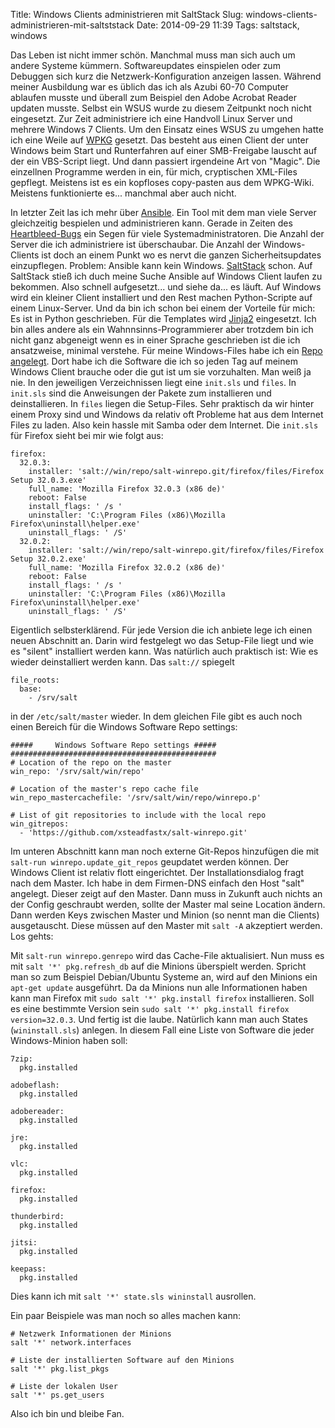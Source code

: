 Title: Windows Clients administrieren mit SaltStack 
Slug: windows-clients-administrieren-mit-saltststack 
Date: 2014-09-29 11:39
Tags: saltstack, windows 

Das Leben ist nicht immer schön. Manchmal muss man sich auch um andere Systeme kümmern. Softwareupdates einspielen oder zum Debuggen sich kurz die Netzwerk-Konfiguration anzeigen lassen. Während meiner Ausbildung war es üblich das ich als Azubi 60-70 Computer ablaufen musste und überall zum Beispiel den Adobe Acrobat Reader updaten musste. Selbst ein WSUS wurde zu diesem Zeitpunkt noch nicht eingesetzt. Zur Zeit administriere ich eine Handvoll Linux Server und mehrere Windows 7 Clients. Um den Einsatz eines WSUS zu umgehen hatte ich eine Weile auf [WPKG](http://wpkg.org/) gesetzt. Das besteht aus einen Client der unter Windows beim Start und Runterfahren auf einer SMB-Freigabe lauscht auf der ein VBS-Script liegt. Und dann passiert irgendeine Art von "Magic". Die einzellnen Programme werden in ein, für mich, cryptischen XML-Files gepflegt. Meistens ist es ein kopfloses copy-pasten aus dem WPKG-Wiki. Meistens funktionierte es... manchmal aber auch nicht. 

In letzter Zeit las ich mehr über [Ansible](http://www.ansible.com). Ein Tool mit dem man viele Server gleichzeitig bespielen und administrieren kann. Gerade in Zeiten des [Heartbleed-Bugs](https://de.wikipedia.org/wiki/Heartbleed) ein Segen für viele Systemadministratoren. Die Anzahl der Server die ich administriere ist überschaubar. Die Anzahl der Windows-Clients ist doch an einem Punkt wo es nervt die ganzen Sicherheitsupdates einzupflegen. Problem: Ansible kann kein Windows. [SaltStack](http://www.saltstack.com/) schon. Auf SaltStack stieß ich duch meine Suche Ansible auf Windows Client laufen zu bekommen. Also schnell aufgesetzt... und siehe da... es läuft. Auf Windows wird ein kleiner Client installiert und den Rest machen Python-Scripte auf einem Linux-Server. Und da bin ich schon bei einem der Vorteile für mich: Es ist in Python geschrieben. Für die Templates wird [Jinja2](http://jinja.pocoo.org/) eingesetzt. Ich bin alles andere als ein Wahnnsinns-Programmierer aber trotzdem bin ich nicht ganz abgeneigt wenn es in einer Sprache geschrieben ist die ich ansatzweise, minimal verstehe. Für meine Windows-Files habe ich ein [Repo angelegt](https://github.com/xsteadfastx/salt-winrepo). Dort habe ich die Software die ich so jeden Tag auf meinem Windows Client brauche oder die gut ist um sie vorzuhalten. Man weiß ja nie. In den jeweiligen Verzeichnissen liegt eine `init.sls` und `files`. In `init.sls` sind die Anweisungen der Pakete zum installieren und deinstallieren. In `files` liegen die Setup-Files. Sehr praktisch da wir hinter einem Proxy sind und Windows da relativ oft Probleme hat aus dem Internet Files zu laden. Also kein hassle mit Samba oder dem Internet. Die `init.sls` für Firefox sieht bei mir wie folgt aus:     

```
firefox:
  32.0.3:
    installer: 'salt://win/repo/salt-winrepo.git/firefox/files/Firefox Setup 32.0.3.exe'
    full_name: 'Mozilla Firefox 32.0.3 (x86 de)'
    reboot: False
    install_flags: ' /s '
    uninstaller: 'C:\Program Files (x86)\Mozilla Firefox\uninstall\helper.exe'
    uninstall_flags: ' /S'
  32.0.2:
    installer: 'salt://win/repo/salt-winrepo.git/firefox/files/Firefox Setup 32.0.2.exe'
    full_name: 'Mozilla Firefox 32.0.2 (x86 de)'
    reboot: False
    install_flags: ' /s '
    uninstaller: 'C:\Program Files (x86)\Mozilla Firefox\uninstall\helper.exe'
    uninstall_flags: ' /S'
```

Eigentlich selbsterklärend. Für jede Version die ich anbiete lege ich einen neuen Abschnitt an. Darin wird festgelegt wo das Setup-File liegt und wie es "silent" installiert werden kann. Was natürlich auch praktisch ist: Wie es wieder deinstalliert werden kann. Das `salt://` spiegelt 

```
file_roots:
  base:
    - /srv/salt
```

in der `/etc/salt/master` wieder. In dem gleichen File gibt es auch noch einen Bereich für die Windows Software Repo settings:

```
#####     Windows Software Repo settings #####
##############################################
# Location of the repo on the master
win_repo: '/srv/salt/win/repo'

# Location of the master's repo cache file
win_repo_mastercachefile: '/srv/salt/win/repo/winrepo.p'

# List of git repositories to include with the local repo
win_gitrepos:
  - 'https://github.com/xsteadfastx/salt-winrepo.git'
```

Im unteren Abschnitt kann man noch externe Git-Repos hinzufügen die mit `salt-run winrepo.update_git_repos` geupdatet werden können. Der Windows Client ist relativ flott eingerichtet. Der Installationsdialog fragt nach dem Master. Ich habe in dem Firmen-DNS einfach den Host "salt" angelegt. Dieser zeigt auf den Master. Dann muss in Zukunft auch nichts an der Config geschraubt werden, sollte der Master mal seine Location ändern. Dann werden Keys zwischen Master und Minion (so nennt man die Clients) ausgetauscht. Diese müssen auf den Master mit `salt -A` akzeptiert werden. Los gehts:

Mit `salt-run winrepo.genrepo` wird das Cache-File aktualisiert. Nun muss es mit `salt '*' pkg.refresh_db` auf die Minions überspielt werden. Spricht man so zum Beispiel Debian/Ubuntu Systeme an, wird auf den Minions ein `apt-get update` ausgeführt. Da da Minions nun alle Informationen haben kann man Firefox mit `sudo salt '*' pkg.install firefox` installieren. Soll es eine bestimmte Version sein `sudo salt '*' pkg.install firefox version=32.0.3`. Und fertig ist die laube. Natürlich kann man auch States (`wininstall.sls`) anlegen. In diesem Fall eine Liste von Software die jeder Windows-Minion haben soll:

```
7zip:
  pkg.installed

adobeflash:
  pkg.installed

adobereader:
  pkg.installed

jre:
  pkg.installed

vlc:
  pkg.installed

firefox:
  pkg.installed

thunderbird:
  pkg.installed

jitsi:
  pkg.installed

keepass:
  pkg.installed
```

Dies kann ich mit `salt '*' state.sls wininstall` ausrollen.

Ein paar Beispiele was man noch so alles machen kann:

```
# Netzwerk Informationen der Minions
salt '*' network.interfaces

# Liste der installierten Software auf den Minions
salt '*' pkg.list_pkgs

# Liste der lokalen User
salt '*' ps.get_users
```

Also ich bin und bleibe Fan.
